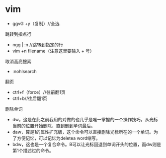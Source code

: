# vim
* ggvG +y（复制）//全选

跳转到指点行
* ngg | :n  //跳转到指定的行
* vim +n filename（注意这里要输入 + 号）

取消高亮搜索
* :nohlsearch 

翻页
* ctrl+f（force）//往前翻1页
* ctrl+b//往后翻1页

删除单词
* dw，这是在此之前我用的对做的也几乎是唯一掌握的一个操作技巧。从光标当前的位置开始删除，直到删到单词最后。
* daw，算是1的属性扩充版，这个命令可以直接删除光标所在的一个单词。为了方便记忆，可以记忆为deletea word缩写。
* bdw，这也是一个复合命令。B可以让光标回退到单词开头的位置，而dw则是第1个描述过的命令。

